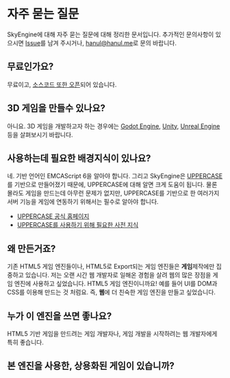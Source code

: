 # 자주 묻는 질문
SkyEngine에 대해 자주 묻는 질문에 대해 정리한 문서입니다. 추가적인 문의사항이 있으시면 [Issue](https://github.com/Hanul/SkyEngine/issues)를 남겨 주시거나, [hanul@hanul.me](mailto:hanul@hanul.me)로 문의 바랍니다.

## 무료인가요?
무료이고, [소스코드 또한 오픈](https://github.com/Hanul/SkyEngine)되어 있습니다.

## 3D 게임을 만들수 있나요?
아니요. 3D 게임을 개발하고자 하는 경우에는 [Godot Engine](https://godotengine.org/), [Unity](https://unity3d.com), [Unreal Engine](https://www.unrealengine.com) 등을 살펴보시기 바랍니다.

## 사용하는데 필요한 배경지식이 있나요?
네. 기반 언어인 EMCAScript 6을 알아야 합니다. 그리고 SkyEngine은 [UPPERCASE](http://uppercase.io)를 기반으로 만들어졌기 때문에, UPPERCASE에 대해 알면 크게 도움이 됩니다. 물론 몰라도 게임을 만드는데 아무런 문제가 없지만, UPPERCASE를 기반으로 한 여러가지 서버 기능을 게임에 연동하기 위해서는 필수로 알아야 합니다.

* [UPPERCASE 공식 홈페이지](http://uppercase.io)
* [UPPERCASE를 사용하기 위해 필요한 사전 지식](https://github.com/Hanul/UPPERCASE/blob/master/DOC/GUIDE.md#필요한-사전-지식)

## 왜 만든거죠?
기존 HTML5 게임 엔진들이나, HTML5로 Export되는 게임 엔진들은 **게임**제작에만 집중하고 있습니다. 저는 오랜 시간 웹 개발자로 일해온 경험을 살려 웹의 많은 장점을 게임 엔진에 사용하고 싶었습니다. HTML5 게임 엔진이니까요! 예를 들어 UI를 DOM과 CSS를 이용해 만드는 것 처럼요. 즉, **웹**에 더 친숙한 게임 엔진을 만들고 싶었습니다.

## 누가 이 엔진을 쓰면 좋나요?
HTML5 기반 게임을 만드려는 게임 개발자나, 게임 개발을 시작하려는 웹 개발자에게 특히 좋습니다.

## 본 엔진을 사용한, 상용화된 게임이 있습니까?
